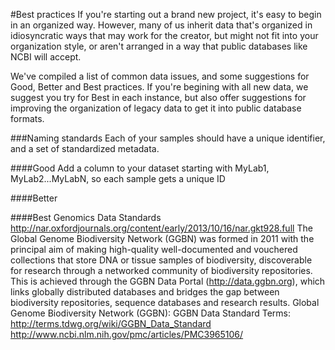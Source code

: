 #Best practices
If you're starting out a brand new project, it's easy to begin in an organized way. However, many of us
inherit data that's organized in idiosyncratic ways that may work for the creator, but might not fit into
your organization style, or aren't arranged in a way that public databases like NCBI will accept. 

We've compiled a list of common data issues, and some suggestions for Good, Better and Best practices. If you're
begining with all new data, we suggest you try for Best in each instance, but also offer suggestions for improving
the organization of legacy data to get it into public database formats.

###Naming standards
Each of your samples should have a unique identifier, and a set of standardized metadata.

####Good
Add a column to your dataset starting with MyLab1, MyLab2...MyLabN, so each sample gets a unique ID

####Better


####Best
Genomics Data Standards
http://nar.oxfordjournals.org/content/early/2013/10/16/nar.gkt928.full
The Global Genome Biodiversity Network (GGBN) was formed in 2011 with  the principal aim of making high-quality well-documented and vouchered collections that store DNA or tissue  samples of biodiversity, discoverable for research through a networked community of biodiversity repositories. This is  achieved through the GGBN Data Portal (http://data.ggbn.org), which links globally distributed databases and bridges the gap between biodiversity repositories, sequence databases and research results. 
Global Genome Biodiversity Network (GGBN):
GGBN Data Standard Terms: http://terms.tdwg.org/wiki/GGBN_Data_Standard
http://www.ncbi.nlm.nih.gov/pmc/articles/PMC3965106/

